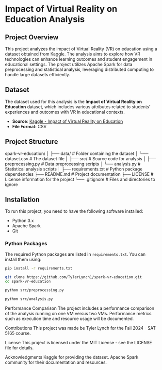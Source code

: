 # Impact of Virtual Reality on Education Analysis

## Project Overview
This project analyzes the impact of Virtual Reality (VR) on education using a dataset obtained from Kaggle. The analysis aims to explore how VR technologies can enhance learning outcomes and student engagement in educational settings. The project utilizes Apache Spark for data preprocessing and statistical analysis, leveraging distributed computing to handle large datasets efficiently.

## Dataset
The dataset used for this analysis is the **Impact of Virtual Reality on Education** dataset, which includes various attributes related to students' experiences and outcomes with VR in educational contexts.

- **Source**: [Kaggle - Impact of Virtual Reality on Education](https://www.kaggle.com/datasets/sulianova/cardiovascular-disease-dataset)
- **File Format**: CSV

## Project Structure
spark-vr-education/
│ 
├── data/                   # Folder containing the dataset
│   └── dataset.csv         # The dataset file 
│ 
├── src/                    # Source code for analysis 
│   ├── preprocessing.py     # Data preprocessing scripts 
│   └── analysis.py         # Statistical analysis scripts 
│ 
├── requirements.txt        # Python package dependencies 
├── README.md               # Project documentation 
├── LICENSE                 # License information for the project
└── .gitignore              # Files and directories to ignore

## Installation
To run this project, you need to have the following software installed:

- Python 3.x
- Apache Spark
- Git

### Python Packages
The required Python packages are listed in `requirements.txt`. You can install them using:

```bash
pip install -r requirements.txt

git clone https://github.com/TylerLynch1/spark-vr-education.git
cd spark-vr-education

python src/preprocessing.py

python src/analysis.py
```

Performance Comparison
The project includes a performance comparison of the analysis running on one VM versus two VMs. Performance metrics such as execution time and resource usage will be documented.

Contributions
This project was made be Tyler Lynch for the Fall 2024 - SAT 5165 course. 

License
This project is licensed under the MIT License - see the LICENSE file for details.

Acknowledgments
Kaggle for providing the dataset.
Apache Spark community for their documentation and resources.
